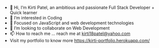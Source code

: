 - 👋 Hi, I’m Kirti Patel, an ambitious and passionate Full Stack Developer + Quick learner
- 👀 I’m interested in Coding 
- 🌱 Focused on JavaScript and web development technologies 
- 💞️ I’m looking to collaborate on Web Development
- 📫 How to reach me ... reach me at kirti18patel@yahoo.com
- Visit my portfolio to know more https://kirti-portfolio.herokuapp.com/

<!---
kirti18patel/kirti18patel is a ✨ special ✨ repository because its `README.md` (this file) appears on your GitHub profile.
You can click the Preview link to take a look at your changes.
--->
